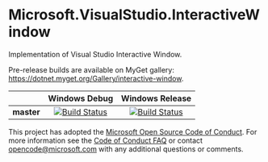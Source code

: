 # Microsoft.VisualStudio.InteractiveWindow

Implementation of Visual Studio Interactive Window. 

Pre-release builds are available on MyGet gallery: https://dotnet.myget.org/Gallery/interactive-window.

[//]: # (Begin current test results)

|          |Windows Debug|Windows Release|
|:--------:|:-----------:|:-------------:|
|**master**|[![Build Status](https://ci2.dot.net/job/dotnet_interactive-window/job/master/job/windows_debug/badge/icon)](https://ci2.dot.net/job/dotnet_interactive-window/job/master/job/windows_debug/)|[![Build Status](https://ci2.dot.net/job/dotnet_interactive-window/job/master/job/windows_release/badge/icon)](https://ci2.dot.net/job/dotnet_interactive-window/job/master/job/windows_release/)|

[//]: # (End current test results)

This project has adopted the [Microsoft Open Source Code of Conduct](https://opensource.microsoft.com/codeofconduct/).  For more information see the [Code of Conduct FAQ](https://opensource.microsoft.com/codeofconduct/faq/) or contact [opencode@microsoft.com](mailto:opencode@microsoft.com) with any additional questions or comments.

